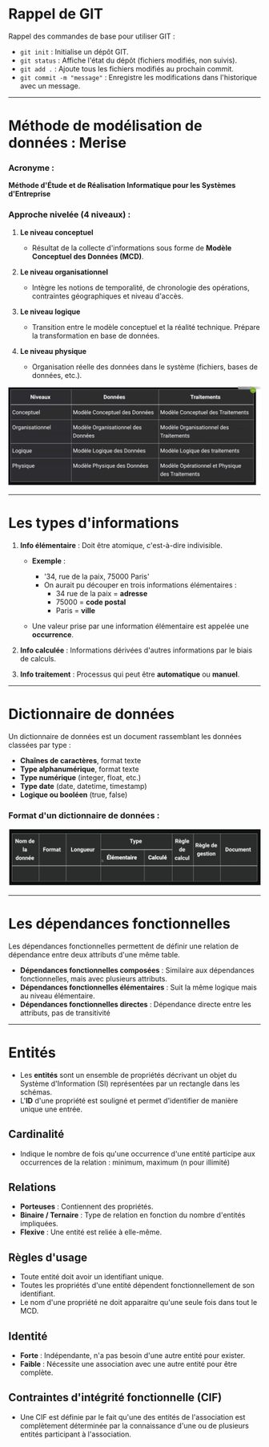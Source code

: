 # Rappel de GIT

Rappel des commandes de base pour utiliser GIT :

- `git init` : Initialise un dépôt GIT.
- `git status` : Affiche l'état du dépôt (fichiers modifiés, non suivis).
- `git add .` : Ajoute tous les fichiers modifiés au prochain commit.
- `git commit -m "message"` : Enregistre les modifications dans l'historique avec un message.

---

# Méthode de modélisation de données : Merise

### Acronyme : 
**Méthode d'Étude et de Réalisation Informatique pour les Systèmes d'Entreprise**

### Approche nivelée (4 niveaux) :

1. **Le niveau conceptuel**
    - Résultat de la collecte d'informations sous forme de **Modèle Conceptuel des Données (MCD)**.

2. **Le niveau organisationnel**
    - Intègre les notions de temporalité, de chronologie des opérations, contraintes géographiques et niveau d'accès.

3. **Le niveau logique**
    - Transition entre le modèle conceptuel et la réalité technique. Prépare la transformation en base de données.

4. **Le niveau physique**
    - Organisation réelle des données dans le système (fichiers, bases de données, etc.).

![Modèle Merise](image.png)

---

# Les types d'informations

1. **Info élémentaire** : Doit être atomique, c'est-à-dire indivisible.
    - **Exemple** :
        - '34, rue de la paix, 75000 Paris'
        - On aurait pu découper en trois informations élémentaires :
          - 34 rue de la paix = **adresse**
          - 75000 = **code postal**
          - Paris = **ville**

    - Une valeur prise par une information élémentaire est appelée une **occurrence**.

2. **Info calculée** : Informations dérivées d'autres informations par le biais de calculs.

3. **Info traitement** : Processus qui peut être **automatique** ou **manuel**.

---

# Dictionnaire de données

Un dictionnaire de données est un document rassemblant les données classées par type :

- **Chaînes de caractères**, format texte
- **Type alphanumérique**, format texte
- **Type numérique** (integer, float, etc.)
- **Type date** (date, datetime, timestamp)
- **Logique ou booléen** (true, false)

### Format d'un dictionnaire de données :

![Exemple de Dictionnaire de données](image-1.png)

---

# Les dépendances fonctionnelles

Les dépendances fonctionnelles permettent de définir une relation de dépendance entre deux attributs d'une même table.

- **Dépendances fonctionnelles composées** : Similaire aux dépendances fonctionnelles, mais avec plusieurs attributs.
- **Dépendances fonctionnelles élémentaires** : Suit la même logique mais au niveau élémentaire.
- **Dépendances fonctionnelles directes** : Dépendance directe entre les attributs, pas de transitivité

---

# Entités

- Les **entités** sont un ensemble de propriétés décrivant un objet du Système d'Information (SI) représentées par un rectangle dans les schémas.
- L'**ID** d'une propriété est souligné et permet d'identifier de manière unique une entrée.

## Cardinalité

- Indique le nombre de fois qu'une occurrence d'une entité participe aux occurrences de la relation : minimum, maximum (n pour illimité)

## Relations

- **Porteuses** : Contiennent des propriétés.
- **Binaire / Ternaire** : Type de relation en fonction du nombre d'entités impliquées.
- **Flexive** : Une entité est reliée à elle-même.

## Règles d'usage

- Toute entité doit avoir un identifiant unique.
- Toutes les propriétés d'une entité dépendent fonctionnellement de son identifiant.
- Le nom d'une propriété ne doit apparaitre qu'une seule fois dans tout le MCD.

## Identité

- **Forte** : Indépendante, n'a pas besoin d'une autre entité pour exister.
- **Faible** : Nécessite une association avec une autre entité pour être complète.

## Contraintes d'intégrité fonctionnelle (CIF)

- Une CIF est définie par le fait qu'une des entités de l'association est complètement déterminée par la connaissance d'une ou de plusieurs entités participant à l'association.